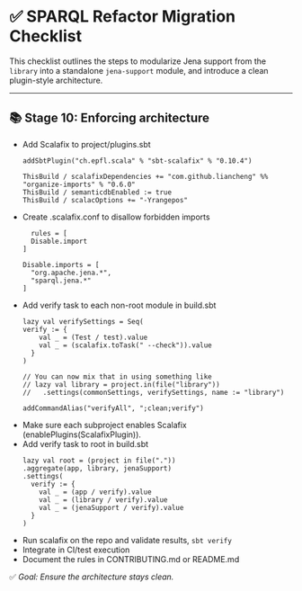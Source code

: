 # ✅ SPARQL Refactor Migration Checklist

This checklist outlines the steps to modularize Jena support from the `library` into a standalone `jena-support` module, and introduce a clean plugin-style architecture.

---

## 📚 Stage 10: Enforcing architecture
- Add Scalafix to project/plugins.sbt
  ```
  addSbtPlugin("ch.epfl.scala" % "sbt-scalafix" % "0.10.4")

  ThisBuild / scalafixDependencies += "com.github.liancheng" %% "organize-imports" % "0.6.0"
  ThisBuild / semanticdbEnabled := true
  ThisBuild / scalacOptions += "-Yrangepos"
  ```
- Create .scalafix.conf to disallow forbidden imports
  ```
    rules = [
    Disable.import
  ]
  
  Disable.imports = [
    "org.apache.jena.*",
    "sparql.jena.*"
  ]
  ```
- Add verify task to each non-root module in build.sbt
  ```
  lazy val verifySettings = Seq(
  verify := {
      val _ = (Test / test).value
      val _ = (scalafix.toTask(" --check")).value
    }
  )
  
  // You can now mix that in using something like
  // lazy val library = project.in(file("library"))
  //   .settings(commonSettings, verifySettings, name := "library")

  addCommandAlias("verifyAll", ";clean;verify")
  ```
- Make sure each subproject enables Scalafix (enablePlugins(ScalafixPlugin)).
- Add verify task to root in build.sbt
  ```
  lazy val root = (project in file("."))
  .aggregate(app, library, jenaSupport)
  .settings(
    verify := {
      val _ = (app / verify).value
      val _ = (library / verify).value
      val _ = (jenaSupport / verify).value
    }
  )
  ```
- Run scalafix on the repo and validate results, `sbt verify`
- Integrate in CI/test execution
- Document the rules in CONTRIBUTING.md or README.md

✅ *Goal: Ensure the architecture stays clean.*
